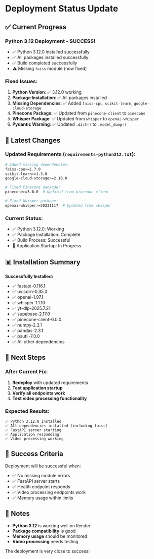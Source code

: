 # Deployment Status Update

## **✅ Current Progress**

### **Python 3.12 Deployment - SUCCESS!**
- ✅ Python 3.12.0 installed successfully
- ✅ All packages installed successfully
- ✅ Build completed successfully
- ⚠️ Missing `faiss` module (now fixed)

### **Fixed Issues:**
1. **Python Version**: ✅ 3.12.0 working
2. **Package Installation**: ✅ All packages installed
3. **Missing Dependencies**: ✅ Added `faiss-cpu`, `scikit-learn`, `google-cloud-storage`
4. **Pinecone Package**: ✅ Updated from `pinecone-client` to `pinecone`
5. **Whisper Package**: ✅ Updated from `whisper` to `openai-whisper`
6. **Pydantic Warning**: ✅ Updated `.dict()` to `.model_dump()`

## **🔧 Latest Changes**

### **Updated Requirements (`requirements-python312.txt`):**
```bash
# Added missing dependencies:
faiss-cpu>=1.7.0
scikit-learn>=1.3.0
google-cloud-storage>=2.10.0

# Fixed Pinecone package:
pinecone>=3.0.0  # Updated from pinecone-client

# Fixed Whisper package:
openai-whisper>=20231117  # Updated from whisper
```

### **Current Status:**
- ✅ Python 3.12.0: Working
- ✅ Package Installation: Complete
- ✅ Build Process: Successful
- 🔄 Application Startup: In Progress

## **📊 Installation Summary**

**Successfully Installed:**
- ✅ fastapi-0.116.1
- ✅ uvicorn-0.35.0
- ✅ openai-1.97.1
- ✅ whisper-1.1.10
- ✅ yt-dlp-2025.7.21
- ✅ supabase-2.17.0
- ✅ pinecone-client-6.0.0
- ✅ numpy-2.3.1
- ✅ pandas-2.3.1
- ✅ psutil-7.0.0
- ✅ All other dependencies

## **🚀 Next Steps**

### **After Current Fix:**
1. **Redeploy** with updated requirements
2. **Test application startup**
3. **Verify all endpoints work**
4. **Test video processing functionality**

### **Expected Results:**
```
✅ Python 3.12.0 installed
✅ All dependencies installed (including faiss)
✅ FastAPI server starting
✅ Application responding
✅ Video processing working
```

## **🎯 Success Criteria**

Deployment will be successful when:
- ✅ No missing module errors
- ✅ FastAPI server starts
- ✅ Health endpoint responds
- ✅ Video processing endpoints work
- ✅ Memory usage within limits

## **📝 Notes**

- **Python 3.12** is working well on Render
- **Package compatibility** is good
- **Memory usage** should be monitored
- **Video processing** needs testing

The deployment is very close to success! 